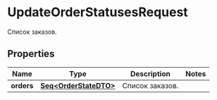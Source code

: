 

# UpdateOrderStatusesRequest

Список заказов.

## Properties

Name | Type | Description | Notes
------------ | ------------- | ------------- | -------------
**orders** | [**Seq&lt;OrderStateDTO&gt;**](OrderStateDTO.md) | Список заказов. | 




